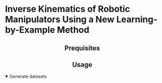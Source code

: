 # Inverse Kinematics of Robotic Manipulators Using a New Learning-by-Example Method


## <div align="center">Prequisites</div>
## <div align="center">Usage</div>

</details>
<details open>
<summary>Generate datasets</summary>
</details>
